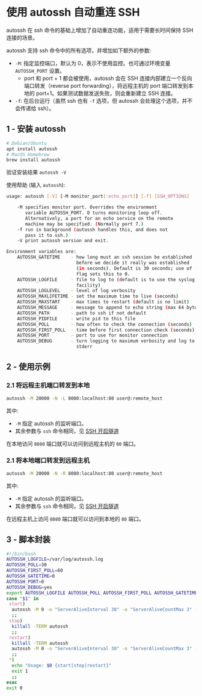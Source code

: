 # 使用 autossh 自动重连 SSH

autossh 在 ssh 命令的基础上增加了自动重连功能，适用于需要长时间保持 SSH 连接的场景。

autossh 支持 ssh 命令中的所有选项，并增加如下额外的参数:

* `-M`: 指定监控端口，默认为 0，表示不使用监控。也可通过环境变量 `AUTOSSH_PORT` 设置。
  * port 和 port + 1 都会被使用，autossh 会在 SSH 连接内部建立一个反向端口转发（reverse port forwarding），将远程主机的 port 端口转发到本地的 port+1。如果测试数据发送失败，则会重新建立 SSH 连接。
* `-f`: 在后台运行（虽然 ssh 也有 `-f` 选项，但 autossh 会处理这个选项，并不会传递给 ssh）。

## 1 - 安装 autossh

```bash
# Debian/Ubuntu
apt install autossh
# MacOS Homebrew
brew install autossh
```

验证安装结果 `autossh -V`

使用帮助 (输入 `autossh`):

```bash
usage: autossh [-V] [-M monitor_port[:echo_port]] [-f] [SSH_OPTIONS]

    -M specifies monitor port. Overrides the environment
       variable AUTOSSH_PORT. 0 turns monitoring loop off.
       Alternatively, a port for an echo service on the remote
       machine may be specified. (Normally port 7.)
    -f run in background (autossh handles this, and does not
       pass it to ssh.)
    -V print autossh version and exit.

Environment variables are:
    AUTOSSH_GATETIME    - how long must an ssh session be established
                          before we decide it really was established
                          (in seconds). Default is 30 seconds; use of -f
                          flag sets this to 0.
    AUTOSSH_LOGFILE     - file to log to (default is to use the syslog
                          facility)
    AUTOSSH_LOGLEVEL    - level of log verbosity
    AUTOSSH_MAXLIFETIME - set the maximum time to live (seconds)
    AUTOSSH_MAXSTART    - max times to restart (default is no limit)
    AUTOSSH_MESSAGE     - message to append to echo string (max 64 bytes)
    AUTOSSH_PATH        - path to ssh if not default
    AUTOSSH_PIDFILE     - write pid to this file
    AUTOSSH_POLL        - how often to check the connection (seconds)
    AUTOSSH_FIRST_POLL  - time before first connection check (seconds)
    AUTOSSH_PORT        - port to use for monitor connection
    AUTOSSH_DEBUG       - turn logging to maximum verbosity and log to
                          stderr
```

## 2 - 使用示例

### 2.1 将远程主机端口转发到本地

```bash
autossh -M 20000 -N -L 8080:localhost:80 user@:remote_host
```

其中:

* `-M` 指定 autossh 的监听端口。
* 其余参数与 `ssh` 命令相同，见 [SSH 开启隧道](./ssh开启隧道.md)

在本地访问 `8080` 端口就可以访问到远程主机的 `80` 端口。

### 2.1 将本地端口转发到远程主机

```bash
autossh -M 20000 -N -R 8080:localhost:80 user@:remote_host
```

其中:

* `-M` 指定 autossh 的监听端口。
* 其余参数与 `ssh` 命令相同，见 [SSH 开启隧道](./ssh开启隧道.md)

在远程主机上访问 `8080` 端口就可以访问到本地的 `80` 端口。

## 3 - 脚本封装

```bash
#!/bin/bash
AUTOSSH_LOGFILE=/var/log/autossh.log
AUTOSSH_POLL=30
AUTOSSH_FIRST_POLL=60
AUTOSSH_GATETIME=0
AUTOSSH_PORT=0
AUTOSSH_DEBUG=yes
export AUTOSSH_LOGFILE AUTOSSH_POLL AUTOSSH_FIRST_POLL AUTOSSH_GATETIME AUTOSSH_PORT AUTOSSH_DEBUG
case "$1" in
 start)
  autossh -M 0 -o "ServerAliveInterval 30" -o "ServerAliveCountMax 3" -N -f -R 8080:localhost:80 user@remotehost
  ;;
 stop)
  killall -TERM autossh
  ;;
 restart)
  killall -TERM autossh
  autossh -M 0 -o "ServerAliveInterval 30" -o "ServerAliveCountMax 3" -N -f -R 8080:localhost:80 user@remotehost
  ;;
 *)
  echo "Usage: $0 {start|stop|restart}"
  exit 1
  ;;
esac
exit 0
```
